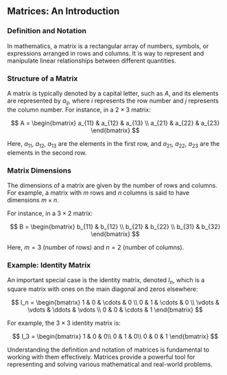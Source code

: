 ## Matrices: An Introduction
### Definition and Notation
In mathematics, a matrix is a rectangular array of numbers, symbols, or expressions arranged in rows and columns. It is way to represent and manipulate linear relationships between different quantities.

### Structure of a Matrix
A matrix is typically denoted by a capital letter, such as $A$, and its elements are represented by $a_{ij}$, where $i$ represents the row number and $j$ represents the column number. For instance, in a $2 \times 3$ matrix:

$$
A = \begin{bmatrix}  
a_{11} & a_{12} & a_{13} \\
a_{21} & a_{22} & a_{23}
\end{bmatrix}
$$

Here, $a_{11}$, $a_{12}$, $a_{13}$ are the elements in the first row, and $a_{21}$, $a_{22}$, $a_{23}$ are the elements in the second row.

### Matrix Dimensions
The dimensions of a matrix are given by the number of rows and columns. For example, a matrix with $m$ rows and $n$ columns is said to have dimensions $m \times n$.

For instance, in a $3 \times 2$ matrix:

$$
B = \begin{bmatrix}
b_{11} & b_{12} \\  
b_{21} & b_{22} \\
b_{31} & b_{32}
\end{bmatrix}
$$

Here, $m = 3$ (number of rows) and $n = 2$ (number of columns).

### Example: Identity Matrix
An important special case is the identity matrix, denoted $I_n$, which is a square matrix with ones on the main diagonal and zeros elsewhere:

$$
I_n = \begin{bmatrix} 
1 & 0 & \cdots & 0 \\
0 & 1 & \cdots & 0 \\  
\vdots & \vdots & \ddots & \vdots \\
0 & 0 & \cdots & 1
\end{bmatrix}
$$

For example, the $3 \times 3$ identity matrix is:

$$
I_3 = \begin{bmatrix}
1 & 0 & 0\\ 
0 & 1 & 0\\
0 & 0 & 1
\end{bmatrix}
$$

Understanding the definition and notation of matrices is fundamental to working with them effectively. Matrices provide a powerful tool for representing and solving various mathematical and real-world problems. 
